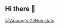 ## Hi there 👋

[![Anurag's GitHub stats](https://github-readme-stats.vercel.app/api?username=Apfelholz&show_icons=true&theme=radical)](https://github.com/anuraghazra/github-readme-stats)

<!--
**Apfelholz/Apfelholz** is a ✨ _special_ ✨ repository because its `README.md` (this file) appears on your GitHub profile.

Here are some ideas to get you started:

- 🔭 I’m currently working on ...
- 🌱 I’m currently learning ...
- 👯 I’m looking to collaborate on ...
- 🤔 I’m looking for help with ...
- 💬 Ask me about ...
- 📫 How to reach me: ...
- 😄 Pronouns: ...
- ⚡ Fun fact: ...
-->
